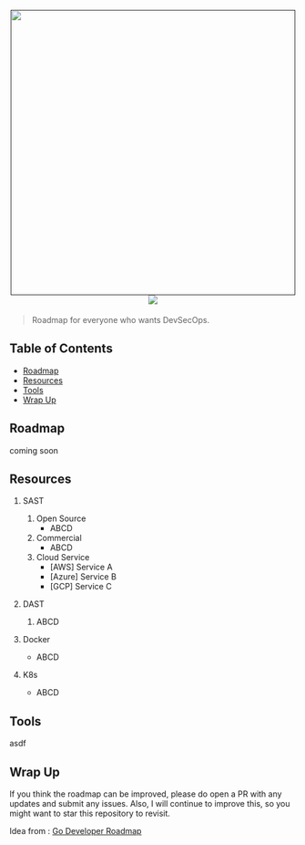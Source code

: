 <h1 align="center">
  <br>
  <a href=""><img src="https://user-images.githubusercontent.com/13212227/99404580-2374f000-292f-11eb-9348-284f24cca88c.png" alt="" width="500px;"></a>
  <br>
  <img src="https://img.shields.io/badge/PRs-welcome-blue"> 
</h1>

> Roadmap for everyone who wants DevSecOps.

## Table of Contents
* [Roadmap](#roadmap)
* [Resources](#resources)
* [Tools](#tools)
* [Wrap Up](#wrap-up)

## Roadmap
coming soon

## Resources
1. SAST
    1. Open Source
        - ABCD
    2. Commercial
        - ABCD
    3. Cloud Service
        - [AWS] Service A
        - [Azure] Service B
        - [GCP] Service C

2. DAST
    1. ABCD
    
3. Docker
    - ABCD
    
4. K8s
    - ABCD

## Tools
asdf

## Wrap Up
If you think the roadmap can be improved, please do open a PR with any updates and submit any issues. Also, I will continue to improve this, so you might want to star this repository to revisit.

Idea from : [Go Developer Roadmap](https://github.com/Alikhll/golang-developer-roadmap)
